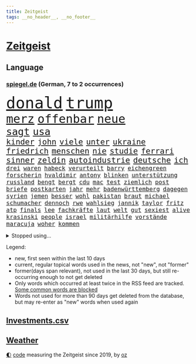 ```yaml
---
title: Zeitgeist
tags: __no_header__, __no_footer__
---
```


# [Zeitgeist](https://oliz.io/zeitgeist/)

## Language

<h3><a href="https://www.spiegel.de" target="_blank">spiegel.de</a> (German, 7 to 2 occurrences)</h3>
<p style="font-family:monospace">
<span style="font-size:32pt"><a href="news_links.html#donald" class="current">donald</a></span>
<span style="font-size:32pt"><a href="news_links.html#trump" class="current">trump</a></span>
<br>
<span style="font-size:24pt"><a href="news_links.html#merz" class="current">merz</a></span>
<span style="font-size:24pt"><a href="news_links.html#offenbar" class="current">offenbar</a></span>
<span style="font-size:24pt"><a href="news_links.html#neue" class="current">neue</a></span>
<br>
<span style="font-size:20pt"><a href="news_links.html#sagt" class="current">sagt</a></span>
<span style="font-size:20pt"><a href="news_links.html#usa" class="current">usa</a></span>
<br>
<span style="font-size:16pt"><a href="news_links.html#kinder" class="current">kinder</a></span>
<span style="font-size:16pt"><a href="news_links.html#john" class="current">john</a></span>
<span style="font-size:16pt"><a href="news_links.html#viele" class="current">viele</a></span>
<span style="font-size:16pt"><a href="news_links.html#unter" class="current">unter</a></span>
<span style="font-size:16pt"><a href="news_links.html#ukraine" class="current">ukraine</a></span>
<span style="font-size:16pt"><a href="news_links.html#friedrich" class="current">friedrich</a></span>
<span style="font-size:16pt"><a href="news_links.html#menschen" class="current">menschen</a></span>
<span style="font-size:16pt"><a href="news_links.html#nie" class="current">nie</a></span>
<span style="font-size:16pt"><a href="news_links.html#studie" class="current">studie</a></span>
<span style="font-size:16pt"><a href="news_links.html#ferrari" class="current">ferrari</a></span>
<span style="font-size:16pt"><a href="news_links.html#sinner" class="current">sinner</a></span>
<span style="font-size:16pt"><a href="news_links.html#zeldin" class="new">zeldin</a></span>
<span style="font-size:16pt"><a href="news_links.html#autoindustrie" class="current">autoindustrie</a></span>
<span style="font-size:16pt"><a href="news_links.html#deutsche" class="current">deutsche</a></span>
<span style="font-size:16pt"><a href="news_links.html#ich" class="current">ich</a></span>
<br>
<span style="font-size:12pt"><a href="news_links.html#drei" class="current">drei</a></span>
<span style="font-size:12pt"><a href="news_links.html#waren" class="current">waren</a></span>
<span style="font-size:12pt"><a href="news_links.html#habeck" class="current">habeck</a></span>
<span style="font-size:12pt"><a href="news_links.html#verurteilt" class="current">verurteilt</a></span>
<span style="font-size:12pt"><a href="news_links.html#barry" class="new">barry</a></span>
<span style="font-size:12pt"><a href="news_links.html#eichengreen" class="new">eichengreen</a></span>
<span style="font-size:12pt"><a href="news_links.html#forscherin" class="current">forscherin</a></span>
<span style="font-size:12pt"><a href="news_links.html#hvaldimir" class="current">hvaldimir</a></span>
<span style="font-size:12pt"><a href="news_links.html#antony" class="current">antony</a></span>
<span style="font-size:12pt"><a href="news_links.html#blinken" class="current">blinken</a></span>
<span style="font-size:12pt"><a href="news_links.html#unterstützung" class="current">unterstützung</a></span>
<span style="font-size:12pt"><a href="news_links.html#russland" class="current">russland</a></span>
<span style="font-size:12pt"><a href="news_links.html#bengt" class="new">bengt</a></span>
<span style="font-size:12pt"><a href="news_links.html#bergt" class="new">bergt</a></span>
<span style="font-size:12pt"><a href="news_links.html#cdu" class="current">cdu</a></span>
<span style="font-size:12pt"><a href="news_links.html#mac" class="current">mac</a></span>
<span style="font-size:12pt"><a href="news_links.html#test" class="current">test</a></span>
<span style="font-size:12pt"><a href="news_links.html#ziemlich" class="current">ziemlich</a></span>
<span style="font-size:12pt"><a href="news_links.html#post" class="current">post</a></span>
<span style="font-size:12pt"><a href="news_links.html#briefe" class="current">briefe</a></span>
<span style="font-size:12pt"><a href="news_links.html#postkarten" class="current">postkarten</a></span>
<span style="font-size:12pt"><a href="news_links.html#jahr" class="current">jahr</a></span>
<span style="font-size:12pt"><a href="news_links.html#mehr" class="current">mehr</a></span>
<span style="font-size:12pt"><a href="news_links.html#badenwürttemberg" class="current">badenwürttemberg</a></span>
<span style="font-size:12pt"><a href="news_links.html#dagegen" class="current">dagegen</a></span>
<span style="font-size:12pt"><a href="news_links.html#syrien" class="current">syrien</a></span>
<span style="font-size:12pt"><a href="news_links.html#jemen" class="current">jemen</a></span>
<span style="font-size:12pt"><a href="news_links.html#besser" class="current">besser</a></span>
<span style="font-size:12pt"><a href="news_links.html#wohl" class="current">wohl</a></span>
<span style="font-size:12pt"><a href="news_links.html#pakistan" class="current">pakistan</a></span>
<span style="font-size:12pt"><a href="news_links.html#braut" class="new">braut</a></span>
<span style="font-size:12pt"><a href="news_links.html#michael" class="current">michael</a></span>
<span style="font-size:12pt"><a href="news_links.html#schumacher" class="current">schumacher</a></span>
<span style="font-size:12pt"><a href="news_links.html#dennoch" class="current">dennoch</a></span>
<span style="font-size:12pt"><a href="news_links.html#rwe" class="current">rwe</a></span>
<span style="font-size:12pt"><a href="news_links.html#wahlsieg" class="current">wahlsieg</a></span>
<span style="font-size:12pt"><a href="news_links.html#jannik" class="current">jannik</a></span>
<span style="font-size:12pt"><a href="news_links.html#taylor" class="current">taylor</a></span>
<span style="font-size:12pt"><a href="news_links.html#fritz" class="current">fritz</a></span>
<span style="font-size:12pt"><a href="news_links.html#atp" class="new">atp</a></span>
<span style="font-size:12pt"><a href="news_links.html#finals" class="new">finals</a></span>
<span style="font-size:12pt"><a href="news_links.html#lee" class="current">lee</a></span>
<span style="font-size:12pt"><a href="news_links.html#fachkräfte" class="current">fachkräfte</a></span>
<span style="font-size:12pt"><a href="news_links.html#laut" class="current">laut</a></span>
<span style="font-size:12pt"><a href="news_links.html#welt" class="current">welt</a></span>
<span style="font-size:12pt"><a href="news_links.html#gut" class="current">gut</a></span>
<span style="font-size:12pt"><a href="news_links.html#sexiest" class="new">sexiest</a></span>
<span style="font-size:12pt"><a href="news_links.html#alive" class="new">alive</a></span>
<span style="font-size:12pt"><a href="news_links.html#krasinski" class="new">krasinski</a></span>
<span style="font-size:12pt"><a href="news_links.html#people" class="new">people</a></span>
<span style="font-size:12pt"><a href="news_links.html#israel" class="current">israel</a></span>
<span style="font-size:12pt"><a href="news_links.html#militärhilfe" class="current">militärhilfe</a></span>
<span style="font-size:12pt"><a href="news_links.html#vorstände" class="current">vorstände</a></span>
<span style="font-size:12pt"><a href="news_links.html#maracuja" class="new">maracuja</a></span>
<span style="font-size:12pt"><a href="news_links.html#woher" class="current">woher</a></span>
<span style="font-size:12pt"><a href="news_links.html#kommen" class="current">kommen</a></span>
</p>
<details>
<summary>Stopped using...</summary>
<p class="former" style="font-size:12pt">
müssten(1484) chelsea(1483) generalsekretär(1483) 2015(1482) fliegen(1482) geflüchtete(1482) normal(1482) bereich(1481) trat(1481) unternehmer(1481) verstorbenen(1481) wettbewerb(1481) analyse(1480) bekanntesten(1480) bundesamt(1480) kriminellen(1480) mario(1480) mutmaßlich(1480) tieren(1480) verschiedene(1480) jury(1479) altes(1478) jagd(1478) smartphone(1478) entdeckung(1477) präsentieren(1477) jedem(1476) juden(1476) publikum(1476) rassistisch(1476) versuchten(1476) wünschen(1476) österreichs(1476) digitalisierung(1475) geschlagen(1475) wichtigste(1475) blieben(1474) solidarität(1474) verschiebt(1474) 65(1473) bremer(1473) keller(1473) warschau(1473) zeichnet(1473) bedenken(1472) forderte(1472) guter(1472) tokio(1472) bestimmt(1471) fußballprofi(1471) verbindung(1471) zinsen(1471) schuss(1470) zuständige(1470) börse(1469) problemen(1469) wiederholt(1469) handelt(1467) lügen(1467) stärke(1467) verhindert(1467) beinahe(1466) beiträge(1466) fortgesetzt(1466) leitet(1466) springt(1466) ebenso(1465) ermittlern(1465) manuel(1465) debatten(1464) verbindet(1464) abgehört(1463) garten(1463) rollen(1462) belegen(1461) erfüllt(1461) lücke(1461) mercedes(1461) führenden(1459) näher(1459) holocaust(1458) ausrüstung(1456) offenbart(1455) pkw(1455) spitzenreiter(1452) öffentliche(1449) landet(1446) karten(1445) günther(1438) geblieben(1435) überfordert(1428) palästinenser(1423) farbe(1421) verdoppelt(1421) westliche(1365) lehrerin(1352) politikern(1313) banken(1281) fußballnationalmannschaft(1270) jahresende(1235) drohende(1234) freigesprochen(1209) zugestimmt(1197) insbesondere(1194) erfolgreichste(1180) entlastung(1172) befürwortet(1164) erkrankte(1162) übertragen(1160) angestellten(1147) fifa(1140) straftaten(1116) eingeführt(1113) spezielle(1110) bekannteste(1081) militärischen(1069) invasion(1061) akw(1059) ärztin(1048) aufgestellt(1038) propaganda(1029) genehmigt(1025) krim(1021) desto(1017) spaltung(1005) gezwungen(1003) verwaltung(988) betreibt(980) gestärkt(965) erneuerbare(963) besetzten(945) wiederaufbau(941) beben(938) nationalelf(933) 48(927) umstände(908) unterliegt(894) exuspräsident(890) verklagen(881) andrew(868) grün(858) zuwanderung(857) erntet(854) älter(854) jemals(851) geste(842) weitergehen(840) aufgaben(834) globalen(824) führten(813) notruf(811) raten(802) 63(793) begrenzen(793) stephan(786) gerechtfertigt(785) talkshow(778) ereignet(776) historisches(774) quer(764) hit(749) staatsanwalt(747) schmeckt(746) erfüllen(739) großeinsatz(739) rückstand(734) schwarzer(734) rudi(722) beantragen(721) äußerung(718) tabu(709) wechselte(697) dfbelf(695) colorado(692) airbus(690) anscheinend(690) strafanzeige(690) wein(688) verschafft(680) rammt(676) völler(670) jung(664) rüstet(661) ansicht(657) perspektive(652) gedenken(651) miete(645) zwingt(643) fahrbahn(638) islamistischen(638) verdächtigt(638) berge(632) niederländischen(630) kleinere(625) karin(620) vermeintliche(620) 150000(619) brauche(614) 2007(610) alonso(610) instituts(610) gedanken(607) legalisierung(598) optionen(585) kippen(581) denkmal(578) geflüchtet(577) genaue(576) deutlicher(560) luxus(550) erging(544) erregt(533) spektakulären(531) kredite(529) protestierten(524) fossile(523) helden(513) kopenhagen(509) wirtschaftlich(505) moschee(497) ralf(493) obersten(491) abends(490) überlegen(486) langjährigen(485) lebend(483) fußballem(480) pass(475) flieger(473) hunde(467) arbeitslosen(465) aufgrund(465) staus(463) erschien(451) psyche(449) entstand(446) unerwartet(446) kindesmissbrauch(445) ausnahmezustand(438) innere(437) riesiges(433) asylsuchende(430) drehte(430) xabi(429) flüsse(422) bbc(421) momente(420) onkel(418) trinken(413) achtzigerjahren(412) verfahrens(408) chile(405) archäologen(403) oppositionspolitiker(402) rotes(401) sicherheitslage(401) harsche(399) gearbeitet(393) berüchtigte(392) verliebt(391) weinen(390) sanitäter(388) gedächtnis(383) demos(381) 22jährige(380) veröffentlichung(379) kritischen(374) angegangen(365) hamasangriff(365) kilometern(365) tipp(357) generalstaatsanwaltschaft(355) jüdinnen(352) abfall(347) barbara(346) aufwand(344) kulturszene(343) stationieren(342) fluggäste(341) friedlich(339) hamasmassaker(339) bundeskartellamt(334) beendete(333) geschenkt(330) anstehenden(329) psychologe(328) ryan(326) chan(325) ließe(325) raketenangriff(325) ausgewählt(322) usdemokraten(322) demnächst(319) 56(318) notfall(318) ausgleich(317) größe(317) schulz(317) weiblich(317) aufstellen(314) riesigen(313) wahre(313) erinnerung(307) oslo(307) niklas(304) dreyer(301) luxemburg(301) abgefeuert(300) vorsitz(300) linien(294) talk(292) kinderpornografie(291) abermals(288) rutscht(287) format(281) gesundheitszustand(281) langes(279) badenwürttembergischen(278) minus(276) dreharbeiten(274) musikerin(273) elton(268) zurückziehen(265) konkretes(264) potsdamer(264) original(263) rechtens(261) vergewaltigungen(261) besetztes(259) nationalsozialismus(256) seltsam(254) populisten(251) innerlich(250) auslösen(249) hing(249) lebenswerk(249) leichtathletik(249) solches(249) ranking(247) gäbe(246) garweg(245) lösten(245) mount(245) jahrestag(240) auslöser(236) eukommissionspräsidentin(236) supermärkte(236) meistertitel(235) verlorene(235) rihanna(234) verfehlen(234) seltsamen(233) urteilte(232) agenda(231) fotografiert(231) gewalttat(230) blutbad(229) kitchen(227) beruflich(225) aufgearbeitet(224) drohe(224) gelöscht(224) wahren(223) singapur(222) kippte(221) philosophie(221) monster(220) obergrenze(220) töteten(220) abgrund(218) langweilig(216) westdeutschland(215) dürfe(214) passagieren(213) widmet(213) überfahrt(209) brachen(207) motor(207) einbruch(205) riskante(205) space(205) alias(204) grundlegende(204) israelgazakonflikt(204) übergriffen(204) bekannter(203) hirnforschung(203) unseres(203) statistische(202) schriftstellerin(200) eurowings(199) getreten(198) fünfjähriger(197) vehement(197) grandiosen(196) ehrenpräsident(195) transportiert(195) ungarischen(195) beseitigen(194) einheimische(194) häufen(194) leitungen(193) fronten(192) techniken(191) brände(190) spdspitze(189) akteure(188) beeindruckt(188) etappe(188) zivilgesellschaft(188) event(187) hochhaus(187) relativ(187) weber(186) prämien(185) kapazität(184) zuwachs(184) 74jährigen(183) beleidigung(183) düsseldorfer(183) jahrhunderts(183) wahlheimat(181) ablauf(180) dschihadisten(179) gezielten(178) regelung(178) euphorie(177) kontrollen(177) nadal(177) rapstar(175) chemotherapie(174) einbrecher(174) virologe(174) erlebten(173) opas(173) attentats(171) beliebtesten(171) leitete(171) bundeskabinett(168) verpassten(168) champagner(166) nase(166) girl(165) impfstoffe(164) klo(164) vermitteln(164) jenna(162) magischen(162) verleumdung(162) lebenserwartung(161) wahlkämpfer(161) flop(160) mitgefühl(160) neueste(160) reiz(160) schwamm(160) spitzenkandidatin(160) ausbreitung(159) erprobung(158) reul(158) beachtliche(157) 39jährige(156) beschließen(156) entzündet(156) gefährliches(156) ibiza(156) m(156) nacheinander(156) brutalen(155) kampfzone(155) s(154) schütze(154) verbrenneraus(154) 1944(153) deepmind(153) unterzeichnet(153) absagen(151) eingesperrt(151) eras(151) wichtigster(151) 66(150) einsatzkräften(150) glaubte(150) hilton(150) linearen(150) ameisen(149) angebracht(149) reynolds(149) ausgegangen(148) jubel(148) umständen(148) blanchett(146) cate(146) safe(146) veronika(146) verteilen(146) abwehrspieler(145) evakuierungen(145) beruhigt(144) steuereinnahmen(144) wählte(144) stärkste(143) normaler(142) bewegende(141) feuerwerkskörper(141) buchtipp(140) kollegin(140) kurswechsel(140) münchens(140) reichsbürgergruppe(140) sonja(140) anfangs(139) herum(139) nrwinnenminister(139) tourist(139) fitness(138) gemeint(138) neunzigerjahre(138) symbolischen(138) beeindrucken(136) unterstellt(136) blauen(135) diejenigen(135) kaufte(135) ermordeten(134) cockpit(133) marktplatz(133) sportart(133) faktor(132) franken(132) halyna(132) hutchins(132) royal(132) ausgebuht(131) fassung(131) koma(131) kriegsgebiet(131) lauterbachs(131) dfbsportdirektor(130) kocht(130) schwächer(129) gebissen(128) magie(128) gelitten(127) komitee(126) ohr(126) tragische(126) zuerst(126) atem(125) behält(125) verfeindeten(125) 106(124) annika(124) bundeskriminalamt(124) dame(124) erlebnis(124) grünenabgeordnete(124) rex(124) spürbar(124) talent(124) tyrannosaurus(124) diesel(123) einzelhandel(123) interaktiven(123) naomi(123) nostalgie(122) abgerissen(121) fahrlässig(121) gewaltfreie(121) einzelheiten(120) gündoğan(119) i̇lkay(119) kanzlei(119) nervosität(119) popsängerin(117) ruhm(117) verreisen(117) banker(116) immobilienkrise(116) friedensgespräche(115) kümmern(115) bände(114) erfinden(114) glaubwürdig(114) beziehen(113) miriam(113) seenotrettung(113) tödliches(113) zimmer(113) eustrafzölle(112) geschehnisse(112) häufigsten(112) kalt(112) stabilität(112) 88(111) gewählte(111) glaube(111) neuartigen(111) geklappt(110) griechischer(109) krankenwagen(109) länderspiele(109) anhalten(108) bestellungen(108) erfolglos(108) gezeugt(108) verfehlt(108) erkunden(107) fachmann(107) hauptverdächtiger(107) kremlkritiker(107) scheuen(107) indianapolis(106) 30jährige(105) hamaskommandeur(105) geschleppt(104) hausmittel(104) k(104) alltags(103) flüssigkeit(103) chipfabrik(102) geltenden(102) tirol(102) schmerzhafte(101) tvdebatte(101) weltpremiere(101) rechtfertigt(100) inlandsgeheimdienst(99) kentucky(99) klamroth(99) zivilbevölkerung(99) berechnen(98) flughafens(98) glücklicher(98) viereck(98) windgeschwindigkeiten(98) zutiefst(98) altern(97) masoud(97) neulinge(97) pezeshkian(97) bann(96) clips(96) innenstadt(96) engere(95) erzeugen(95) breit(94) brutalität(94) jackman(94) coldplay(93) demiral(93) merih(93) wolfsgruß(93) cdumann(92) tarifverhandlungen(92) verbrennungen(92) ardprogramm(91) eigentliche(91) erpressung(91) gelbes(91) probe(91) prämie(91) sicherheitsmitarbeiter(91) übersehen(91) impfstoff(90) kartenspiele(90) merkt(90) weltmeisterin(90) a1(89) esa(89) grandslamtitel(89) handydaten(89) israelhass(89) karibikstaat(89) magazins(89) menschliche(89) momentan(89) ortstermin(89) p(89) überfiel(89) delegierte(88) mocromafia(88) zauberte(88) zuständigen(88) furchtbarer(87) oberfranken(87) rust(87) brauchte(86) messerstichen(86) sofortigen(86) verstopfte(86) willi(86) auffallend(85) bundeskanzlerin(85) funktion(85) ices(85) moderat(85) moderiert(85) note(85) tattoo(85) tatwaffe(85) akademie(84) ausbrechen(84) bless(84) butler(84) empfänger(84) ermorden(84) god(84) innerparteilicher(84) riese(84) vermächtnis(84) ablaufen(83) ahmed(83) austausch(83) beigesetzt(83) fanmeile(83) flimmert(83) gottes(83) kunstrasen(83) luftschläge(83) rückfall(83) yoga(83) erwärmung(82) 77jährige(81) beschäftigung(81) demokratiefeinde(81) goldmedaille(81) kinderbetreuung(81) widmete(81) freundschaften(80) hüten(80) rechtsextremistischen(80) ron(80) 1971(79) gewaltbereitschaft(79) mitt(79) romney(79) sechzigerjahre(79) hügel(78) identifikation(78) montage(78) siegte(78) 1993(77) dagmar(77) hingelegt(77) manzel(77) skateboard(77) söldnertums(77) arbeitskräften(76) längerer(76) saale(76) vorbereitungen(76) zukommen(76) beliefern(75) homophoben(75) nicolás(75) pakt(75) schmackhafte(75) weißer(75) bandidos(74) elena(74) metin(74) nordkoreaner(74) verhängen(74) hauptquartier(73) statistisches(73) autobombe(72) drohnenattacke(72) eingeführte(72) element(72) elsass(72) orban(72) reichlich(72) ableger(71) heißluftballon(71) raubte(71) sozialistische(71) stegner(71) thesen(71) unbesetzt(71) vorgesorgt(71) annehmen(70) bodenständiger(70) davis(70) elektrolimousine(70) ferieninsel(70) hamasterroristen(70) quere(70) uspräsidentschaft(70) versprach(70) group(69) merlot(69) mysteriös(69) politskandale(69) 82(68) gezielte(68) verhaltens(68) verlusten(68) gefangenenaustausch(67) meeresschutz(67) seziert(67) sperrt(67) streitfragen(67) wirren(67) übelkeit(67) bewies(66) caster(66) fischen(66) rügt(66) schlimmeres(66) schwesig(65) viren(65) wahrgenommen(65) walz(65) wetters(65) antiregierungsprotesten(64) ausgebildeten(64) friedensnobelpreis(64) harmlose(64) schnäppchen(64) unübersichtlich(64) verbrauchen(64) verpasste(64) würdigte(64) azubistellen(63) drauf(63) jackie(63) neutrale(63) standard(63) thore(63) verweis(63) finalen(62) bloßem(61) dienstleistungen(61) geschockt(61) grassiert(61) löscharbeiten(61) selbstständig(61) terrors(61) vergangen(61) verlass(61) anstrengung(60) asylbewerbern(60) chemnitz(60) doof(60) dschihadismus(60) gebiets(60) haustier(60) jüngster(60) menschlichkeit(60) mitreisenden(60) polarlichter(60) schlammlawinen(60) straßenschlachten(60) sympathischer(60) traumjob(60) trinity(60) usamerikanern(60) übernahm(60) anzuschauen(59) fußgängerzonen(59) konventionen(59) prangern(59) verursachen(59) blauhelmsoldaten(58) exrafterroristen(58) kurzvideoplattform(58) vorlesen(58) blinde(57) hilfsleistungen(57) straßenzüge(57) uswissenschaftler(57) beweis(56) burkhard(56) entsorgung(56) niedersächsische(56) austritt(55) auswanderer(55) fdpfraktionschef(55) preisträgerin(55) präsidiums(55) zürcherbrüder(55) blinden(54) folterstaat(54) fotograf(54) kopfverletzung(54) miras(54) nächten(54) sahen(54) supp(54) vehemenz(54) hinab(53) römisches(53) behaupteten(52) brosnan(52) heißesten(52) intelchipfabrik(52) pierce(52) dosen(51) harren(51) naturkatastrophe(51) schlepper(51) topf(51) vergewaltigungsvorwürfen(51) verstand(51) zahnbürsten(51) zinssenkung(51) öltanker(51) 350000(50) export(50) peinliche(50) umfassend(50) äh(50) acker(49) entziehen(49) erschafft(49) gewaltbereit(49) jakob(49) twitternachfolger(49) verrückter(49) beispiellose(48) duisburger(48) irreguläre(48) offenbarung(48) riskanten(48) trügerisch(48) gendergerechte(47) gier(47) ineinander(47) sheriff(47) simples(47) grabkammer(46) parteifreund(46) wahlkampagne(46) wiederbelebt(46) kleinkind(45) wirbelt(45) zerstückelte(45) geweigert(44) humanen(44) langsamer(44) marktwirtschaft(44) rechtswidrig(44) cduparteichef(43) erfuhren(43) instrumentalisiert(43) neuheiten(43) raketenstufe(43) stoltenberg(43) systeme(43) exklusive(42) kambodscha(42) maren(42) oktoberfest(42) traktor(42) zweites(42) brennend(41) erreger(41) hastig(41) kairo(41) kaution(41) liebhaber(41) repressionen(41) tusk(41) zusammentun(41) brandy(40) branntwein(40) carolin(40) lokführer(40) player(40) washingtons(40) felder(39) hailie(39) inneren(39) tierchen(39) unschädlich(39) wiesn(39) besatzungsmitglieder(38) gesichtern(38) podcasts(38) unweit(38) werkzeug(38) wäsche(38) hochburg(37) konsequenz(37) marmoush(37) neustadt(37) 47jährige(36) met(36) netze(36) notwendig(36) poetische(36) tennessee(36) überfüllten(36) fahndung(35) fehlendes(35) friedenstruppen(35) hamann(35) jauch(35) nationalratswahl(35) quallen(35) spö(35) verunglückten(35) gerichtshofs(34) millionenpublikum(34) eberl(33) kabel(33) kleinstpartei(33) polizeiauto(33) ramstein(33) wahrhaben(33) befunden(32) cduabgeordnete(32) durchgewunken(32) kahlschlag(32) kopie(32) leidtragende(32) mutigen(32) berichteten(31) cochefin(31) einkaufen(31) gescheiterten(31) heulen(31) diplomatie(30) exrafterrorist(30) modern(30) shootingstar(30) sotschi(30) übertölpeln(30) bescheiden(29) eindämmen(29) hoffte(29) kriegsgefangene(29) schlüssel(29) stunts(29) angeführt(28) bemerkung(28) nachgehen(28) pierre(28) tropischen(28) beate(27) exprofis(27) freundlichkeit(27) antisemitisch(26) einkommens(26) fluchtministerin(26) niedrige(26) polizeigewerkschaft(26) rioja(26) sicherheitskonferenz(26) sozialpädagogin(26) begeisterte(25) chemie(25) geschlossenheit(25) krefeld(25) nordmazedonien(25) fabriken(24) gelungenes(24) grausame(24) nathalie(24) rocker(24) schwerverbrecher(24) schwieriges(24) irgendwie(23) na(23) tiktokstar(23) viralen(23) kräftemessen(22) musikvideo(22) nachlesen(22) rockstar(22) ufer(22) unbeeindruckt(22) vorführung(22) zusammenpasst(22) judenhass(21) visionen(21) voigt(21) österreichwahl(21) aggressor(20) bonus(20) rentenreform(20) schwerste(20) bestand(19) erich(19) hauchdünn(19) kolonialismus(19) ammoniumnitrat(18) autofahrern(18) euweit(18) gray(18) kolonialisten(18) ladung(18) monats(18) mossad(18) ruby(18) schauspielerei(18) sue(18) verbotenen(18) zeitz(18) beschwört(17) bomber(17) marketing(17) militärhilfen(17) misere(17) niedergang(17) pagerattacke(17) plakat(17) polizeibeamten(17) widersprach(17) grünheide(16) hurrikans(16) intendant(16) kolonie(16) schularick(16) 58jährige(15) 74jähriger(15) aufritt(15) dokumentierte(15) fortuna(15) neuseeländischen(15) präzise(15) christliche(14) flügeln(14) kitastreik(14) oberstes(14) strafbefehl(14) tornados(14) tüfteln(14) armen(13) asylanträge(13) fernsehpreis(13) fische(13) gegensätze(13) ignorierte(13) landstrich(13) photographer(13) sally(13) year(13) brett(12) demis(12) garfield(12) klimaaktivistin(12) kopfgeld(12) memoiren(12) everest(11) stellungen(11) wirke(11)
</p>
</details>
<p>Legend:
<ul>
<li><span class="new">new</span>, first seen within the last 10 days</li>
<li><span class="current">current</span>, regular topical words used in the news, not "new", not "former"</li>
<li><span class="former">former(days span relevant)</span>, not used in the last 30 days, but still re-occurring enough to not get deleted</li>
<li>Only words which occurred at least twice in the RSS feed are tracked. <a href="language/filters.py">Some common words are blocked</a></li>
<li>Words not used for more than 90 days get deleted from the database, but may re-enter as "new" words when used again</li>
</ul>
</p>

## [Investments](investments.html)[.csv](investments.csv)

## [Weather](weather.html)

<footer>
<a href="javascript:toggleTheme()" class="nav">🌓</a>
<a href="https://github.com/ooz/zeitgeist">code</a> measuring the Zeitgeist since 2019, by <a href="https://oliz.io">oz</a>
</footer>
